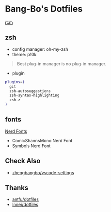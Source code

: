 # Bang-Bo's Dotfiles

[rcm](https://github.com/thoughtbot/rcm)

## zsh

- config manager: oh-my-zsh
- theme: p10k

> Best plug-in manager is no plug-in manager.

- plugin

```zsh
plugins=(
  git
  zsh-autosuggestions
  zsh-syntax-highlighting
  zsh-z
)
```

## fonts

[Nerd Fonts](https://www.nerdfonts.com/font-downloads)

- ComicShannsMono Nerd Font
- Symbols Nerd Font

## Check Also

- [zhengbangbo/vscode-settings](https://github.com/zhengbangbo/vscode-settings)

## Thanks

- [antfu/dotfiles](https://github.com/antfu/dotfiles)
- [Innei/dotfiles](https://github.com/Innei/dotfiles)
